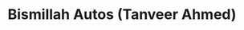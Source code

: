 ---
title: "Bismillah Autos (Tanveer Ahmed)"
url: /karachi/bismillah-autos-tanveer-ahmed/
shop: car repair
---
